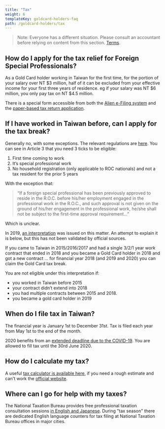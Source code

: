 ```yaml
---
title: "Tax"
weight: 6
templateKey: goldcard-holders-faq
path: /goldcard-holders/tax
---
```


<!--- (c) Tom Fifield, licensed under a
Creative Commons Attribution-NonCommercial-ShareAlike 4.0 International License. -->

> Note: Everyone has a different situation. Please consult an accountant before relying on content from this section. [Terms](/terms).

## How do I apply for the tax relief for Foreign Special Professionals?

As a Gold Card holder working in Taiwan for the first time, for the portion of your salary over
NT $3 million, half of it can be excluded from your effective income for your first three years
 of residence. eg if your salary was NT $6 million, you only pay tax on NT \$4.5 million.

There is a special form accessible from both the [Alien e-Filing system](https://tax.nat.gov.tw/alltax.html?id=9)
and the [paper-based tax return application](https://www.ntbt.gov.tw/multiplehtml/e4591ae68b83403eb8282d746614311f).

## If I have worked in Taiwan before, can I apply for the tax break?

Generally no, with some exceptions. The relevant regulations are [here](https://law.moj.gov.tw/eng/LawClass/LawAll.aspx?PCode=G0340150%204).
You can see in Article 3 that you need 3 ticks to be eligible:

1. First time coming to work
1. It’s special professional work
1. No household registration (only applicable to ROC nationals) and not a tax resident for the prior 5 years

With the exception that:

> “If a foreign special professional has been previously approved to reside in the R.O.C. before
> his/her employment engaged in the professional work in the R.O.C., and such approval is not given
> on the ground of his/her engagement in the professional work, he/she shall not be subject to the
> first-time approval requirement…”

Which is unclear.

In 2019, [an interpretation](https://foreigntalentact.ndc.gov.tw/en/News_Content.aspx?n=F0746484B877D582&s=AB4D1406453F1C22)
was issued on this matter. An attempt to explain it is below, but this
has not been validated by official sources.

If you came to Taiwan in 2015/2016/2017 and had a single 3/2/1 year work contract that ended in 2018
and you became a Gold Card holder in 2018 and got a new contract … for financial year 2018 (and 2019
and 2020) you can claim the Gold Card tax break.

You are not eligible under this interpretation if:

- you worked in Taiwan before 2015
- your contract didn’t extend into 2018
- you had multiple contracts between 2015 and 2018.
- you became a gold card holder in 2019

## When do I file tax in Taiwan?

The financial year is January 1st to December 31st. Tax is filed each year from May 1st to the end of the month.

2020 benefits from an [extended deadline due to the COVID-19](https://home.kpmg/us/en/home/insights/2020/04/tnf-taiwan-tax-return-tax-payment-deadlines-extended-covid-19.html). You are allowed to fill tax until the 30rd June 2020.

## How do I calculate my tax?

A useful [tax calculator is available here](https://docs.google.com/spreadsheets/d/1_UNRjnQXEdcUYLkw-Hqo1K22RE1QAjIFelvtp0nD0mY/edit#gid=1372091174), if you need a rough estimate and can't work the [official
website](https://www.etax.nat.gov.tw/etwmain/front/ETW158W13?site=en).

## Where can I go for help with my taxes?

The National Taxation Bureau provides free professional taxation consultation sessions [in English and Japanese](https://www.ntbt.gov.tw/English/multiplehtml/51c544ce868347fa85b4d63bcaee4559).
During "tax season" there are dedicated English language counters for tax filing at
National Taxation Bureau offices in major cities.
